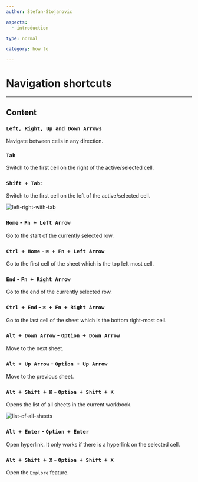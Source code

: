 ```yaml
---
author: Stefan-Stojanovic

aspects:
  - introduction

type: normal

category: how to

---
```


# Navigation shortcuts

---
## Content

### `Left, Right, Up and Down Arrows`

Navigate between cells in any direction.

### `Tab`

Switch to the first cell on the right of the active/selected cell.

### `Shift + Tab`: 

Switch to the first cell on the left of the active/selected cell. 

![left-right-with-tab](https://img.enkipro.com/03cb57661b32f2cc6d8967e7a62d04d7.gif)

### `Home` - `Fn + Left Arrow`

Go to the start of the currently selected row.

### `Ctrl + Home` - `⌘ + Fn + Left Arrow`

Go to the first cell of the sheet which is the top left most cell.

### `End` - `Fn + Right Arrow`

Go to the end of the currently selected row.

### `Ctrl + End` - `⌘ + Fn + Right Arrow`

Go to the last cell of the sheet which is the bottom right-most cell.

### `Alt + Down Arrow` - `Option + Down Arrow`

Move to the next sheet.

### `Alt + Up Arrow` - `Option + Up Arrow`

Move to the previous sheet.

### `Alt + Shift + K` - `Option + Shift + K`

Opens the list of all sheets in the current workbook.

![list-of-all-sheets](https://img.enkipro.com/f13c2450f0e3d0b1d89f92f6f2371d62.gif)

### `Alt + Enter` - `Option + Enter`

Open hyperlink. It only works if there is a hyperlink on the selected cell.

### `Alt + Shift + X` - `Option + Shift + X`

Open the `Explore` feature.
